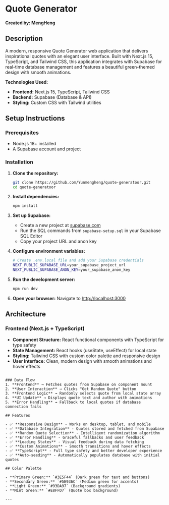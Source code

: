 # Quote Generator

**Created by: MengHeng**

## Description

A modern, responsive Quote Generator web application that delivers inspirational quotes with an elegant user interface. Built with Next.js 15, TypeScript, and Tailwind CSS, this application integrates with Supabase for real-time database management and features a beautiful green-themed design with smooth animations.

**Technologies Used:**
- **Frontend:** Next.js 15, TypeScript, Tailwind CSS
- **Backend:** Supabase (Database & API)
- **Styling:** Custom CSS with Tailwind utilities

## Setup Instructions

### Prerequisites
- Node.js 18+ installed
- A Supabase account and project

### Installation

1. **Clone the repository:**
   ```bash
   git clone https://github.com/Yunmengheng/quote-generatoor.git
   cd quote-generatoor
   ```

2. **Install dependencies:**
   ```bash
   npm install
   ```

3. **Set up Supabase:**
   - Create a new project at [supabase.com](https://supabase.com)
   - Run the SQL commands from `supabase-setup.sql` in your Supabase SQL Editor
   - Copy your project URL and anon key

4. **Configure environment variables:**
   ```bash
   # Create .env.local file and add your Supabase credentials
   NEXT_PUBLIC_SUPABASE_URL=your_supabase_project_url
   NEXT_PUBLIC_SUPABASE_ANON_KEY=your_supabase_anon_key
   ```

5. **Run the development server:**
   ```bash
   npm run dev
   ```

6. **Open your browser:**
   Navigate to [http://localhost:3000](http://localhost:3000)

## Architecture

### Frontend (Next.js + TypeScript)
- **Component Structure:** React functional components with TypeScript for type safety
- **State Management:** React hooks (useState, useEffect) for local state
- **Styling:** Tailwind CSS with custom color palette and responsive design
- **User Interface:** Clean, modern design with smooth animations and hover effects

```

### Data Flow
1. **Frontend** → Fetches quotes from Supabase on component mount
2. **User Interaction** → Clicks "Get Random Quote" button
3. **Frontend Logic** → Randomly selects quote from local state array
4. **UI Update** → Displays quote text and author with animations
5. **Error Handling** → Fallback to local quotes if database connection fails

## Features

- ✅ **Responsive Design** - Works on desktop, tablet, and mobile
- ✅ **Database Integration** - Quotes stored and fetched from Supabase
- ✅ **Random Quote Selection** - Intelligent randomization algorithm
- ✅ **Error Handling** - Graceful fallbacks and user feedback
- ✅ **Loading States** - Visual feedback during data fetching
- ✅ **Custom Animations** - Smooth transitions and hover effects
- ✅ **TypeScript** - Full type safety and better developer experience
- ✅ **Auto-seeding** - Automatically populates database with initial quotes

## Color Palette

- **Primary Green:** `#3E5F44` (Dark green for text and buttons)
- **Secondary Green:** `#5E936C` (Medium green for accents)
- **Light Green:** `#93DA97` (Background gradients)
- **Mint Green:** `#E8FFD7` (Quote box background)

---
